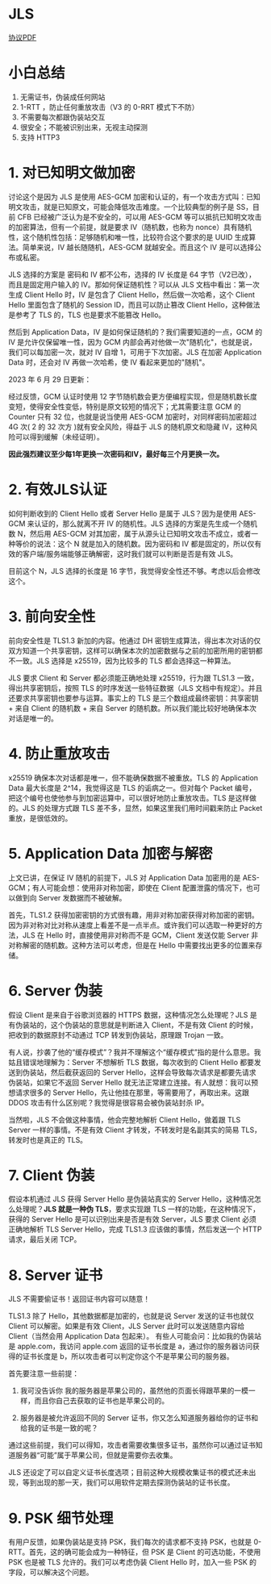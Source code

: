 # JLS

[协议PDF](https://github.com/JimmyHuang454/JLS/blob/master/pdf/thuthesis-example.pdf)

# 小白总结
1. 无需证书，伪装成任何网站
2. 1-RTT ，防止任何重放攻击（V3 的 0-RRT 模式下不防）
3. 不需要每次都跟伪装站交互
4. 很安全；不能被识别出来，无视主动探测
5. 支持 HTTP3

# 1. 对已知明文做加密
讨论这个是因为 JLS 是使用 AES-GCM 加密和认证的，有一个攻击方式叫：已知明文攻击，就是已知原文，可能会降低攻击难度。一个比较典型的例子是 SS，目前 CFB 已经被广泛认为是不安全的，可以用 AES-GCM 等可以抵抗已知明文攻击的加密算法，但有一个前提，就是要求 IV（随机数，也称为 nonce）具有随机性，这个随机性包括：足够随机和唯一性，比较符合这个要求的是 UUID 生成算法。简单来说，IV 越长随随机，AES-GCM 就越安全。而且这个 IV 是可以选择公布或私密。

JLS 选择的方案是 密码和 IV 都不公布，选择的 IV 长度是 64 字节（V2已改），而且是固定用户输入的 IV。那如何保证随机性？可以从 JLS 文档中看出：第一次生成 Client Hello 时，IV 是包含了 Client Hello，然后做一次哈希，这个 Client Hello 里面包含了随机的 Session ID，而且可以防止篡改 Client Hello，这种做法是参考了 TLS 的，TLS 也是要求不能篡改 Hello。

然后到 Application Data，IV 是如何保证随机的？我们需要知道的一点，GCM 的 IV 是允许仅保留唯一性，因为 GCM 内部会再对他做一次"随机化"，也就是说，我们可以每加密一次，就对 IV 自增 1，可用于下次加密。JLS 在加密 Application Data 时，还会对 IV 再做一次哈希，使 IV 看起来更加的"随机"。

2023 年 6 月 29 日更新：

经过反馈，GCM 认证时使用 12 字节随机数会更方便编程实现，但是随机数长度变短，使得安全性变低，特别是原文较短的情况下；尤其需要注意 GCM 的 Counter 只有 32 位，也就是说当使用 AES-GCM 加密时，对同样密码加密超过 4G 次( 2 的 32 次方 )就有安全风险，得益于 JLS 的随机原文和隐藏 IV，这种风险可以得到缓解（未经证明）。

**因此强烈建议至少每1年更换一次密码和IV，最好每三个月更换一次。**

<!-- 需要注意的是 TLS 有专门的 AEAD 规定，我们为了方便，选取了以上方案。 -->

# 2. 有效JLS认证
如何判断收到的 Client Hello 或者 Server Hello 是属于 JLS？因为是使用 AES-GCM 来认证的，那么就离不开 IV 的随机性。JLS 选择的方案是先生成一个随机数 N，然后用 AES-GCM 对其加密，属于从源头让已知明文攻击不成立，或者一种等价的说法：这个 N 就是加入的随机数。因为密码和 IV 都是固定的，所以仅有效的客户端/服务端能够正确解密，这时我们就可以判断是否是有效 JLS。

目前这个 N，JLS 选择的长度是 16 字节，我觉得安全性还不够。考虑以后会修改这个。

# 3. 前向安全性
前向安全性是 TLS1.3 新加的内容。他通过 DH 密钥生成算法，得出本次对话的仅双方知道一个共享密钥，这样可以确保本次的加密数据与之前的加密所用的密钥都不一致。JLS 选择是 x25519，因为比较多的 TLS 都会选择这一种算法。

JLS 要求 Client 和 Server 都必须能正确地处理 x25519，行为跟 TLS1.3 一致，得出共享密钥后，按照 TLS 的时序发送一些特征数据（JLS 文档中有规定）。并且还要求共享密钥也要参与运算。事实上的 TLS 是三个数组成最终密钥：共享密钥 + 来自 Client 的随机数 + 来自 Server 的随机数。所以我们能比较好地确保本次对话是唯一的。

# 4. 防止重放攻击
x25519 确保本次对话都是唯一，但不能确保数据不被重放。TLS 的 Application Data 最大长度是 2^14，我觉得这是 TLS 的诟病之一。但对每个 Packet 编号，把这个编号也使他参与到加密运算中，可以很好地防止重放攻击。TLS 是这样做的。JLS 的处理方式跟 TLS 差不多，显然，如果这里我们用时间戳来防止 Packet 重放，是很低效的。

# 5. Application Data 加密与解密

上文已讲，在保证 IV 随机的前提下，JLS 对 Application Data 加密用的是 AES-GCM；有人可能会想：使用非对称加密，即使在 Client 配置泄露的情况下，也可以做到向 Server 发数据而不被破解。

首先，TLS1.2 获得加密密钥的方式很有趣，用非对称加密获得对称加密的密钥。因为非对称对比对称从速度上看差不是一点半点。或许我们可以选取一种更好的方法，JLS 在 Hello 时，直接使用非对称而不是 GCM，Client 发送仅能 Server 非对称解密的随机数。这种方法可以考虑，但是在 Hello 中需要找出更多的位置来存储。

# 6. Server 伪装

假设 Client 是来自于谷歌浏览器的 HTTPS 数据，这种情况怎么处理呢？JLS 是有伪装站的，这个伪装站的意思就是判断进入 Client，不是有效 Client 的时候，把收到的数据原封不动通过 TCP 转发到伪装站，原理跟 Trojan 一致。

有人说，抄袭了他的“缓存模式”？我并不理解这个“缓存模式”指的是什么意思。我姑且错误地理解为：Server 不想解析 TLS 数据，每次收到的 Client Hello 都要发送到伪装站，然后截获返回的 Server Hello，这样会导致每次请求是都要先请求伪装站，如果它不返回 Server Hello 就无法正常建立连接。有人就想：我可以预想请求很多的 Server Hello，先让他挂在那里，等需要用了，再取出来。这跟 DDOS 攻击有什么区别呢？我觉得是很容易会被伪装站封杀 IP。

当然啦，JLS 不会做这种事情，他会完整地解析 Client Hello，做着跟 TLS Server 一样的事情。不是有效 Client 才转发，不转发时是名副其实的简易 TLS，转发时也是真正的 TLS。

# 7. Client 伪装
假设本机通过 JLS 获得 Server Hello 是伪装站真实的 Server Hello，这种情况怎么处理呢？**JLS 就是一种伪 TLS**，要求实现跟 TLS 一样的功能，在这种情况下，获得的 Server Hello 是可以识别出来是否是有效 Server，JLS 要求 Client 必须正确地解析 TLS Server Hello，完成 TLS1.3 应该做的事情，然后发送一个 HTTP 请求，最后关闭 TCP。

# 8. Server 证书
JLS 不需要偷证书！返回证书内容可以随意！

TLS1.3 除了 Hello，其他数据都是加密的，也就是说 Server 发送的证书也就仅 Client 可以解密。如果是有效 Client，JLS Server 此时可以发送随意内容给 Client（当然会用 Application Data 包起来）。 有些人可能会问：比如我的伪装站是 apple.com，我访问 apple.com 返回的证书长度是 a，通过你的服务器访问获得的证书长度是 b，所以攻击者可以判定你这个不是苹果公司的服务器。

首先要注意一些前提：

1. 我可没告诉你 我的服务器是苹果公司的，虽然他的页面长得跟苹果的一模一样，而且你自己去获取的证书也是苹果公司的。

2. 服务器是被允许返回不同的 Server 证书，你又怎么知道服务器给你的证书和给我的证书是一致的呢？

通过这些前提，我们可以得知，攻击者需要收集很多证书，虽然你可以通过证书知道服务器“可能”属于苹果公司，但就是需要你去收集。

JLS 还设定了可以自定义证书长度选项；目前这种大规模收集证书的模式还未出现，等到出现的那一天，我们可以用软件定期去探测伪装站的证书长度。

# 9. PSK 细节处理

有用户反馈，如果伪装站是支持 PSK，我们每次的请求都不支持 PSK，也就是 0-RTT。首先，这的确可能会成为一种特征，但 PSK 是 Client 的可选功能，不使用 PSK 也是被 TLS 允许的。我们可以考虑伪装 Client Hello 时，加入一些 PSK 的字段，可以解决这个问题。

